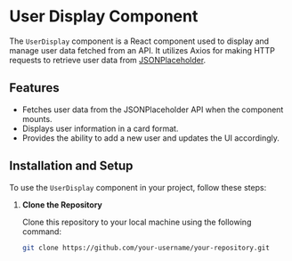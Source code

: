 # User Display Component

The `UserDisplay` component is a React component used to display and manage user data fetched from an API. It utilizes Axios for making HTTP requests to retrieve user data from [JSONPlaceholder](https://jsonplaceholder.typicode.com/).

## Features

- Fetches user data from the JSONPlaceholder API when the component mounts.
- Displays user information in a card format.
- Provides the ability to add a new user and updates the UI accordingly.

## Installation and Setup

To use the `UserDisplay` component in your project, follow these steps:

1. **Clone the Repository**

   Clone this repository to your local machine using the following command:

   ```bash
   git clone https://github.com/your-username/your-repository.git
